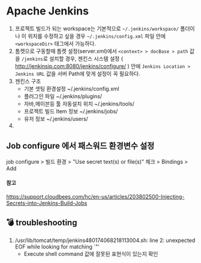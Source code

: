 # Apache Jenkins

1. 프로젝트 빌드가 되는 workspace는 기본적으로 `~/.jenkins/workspace/` 폴더이나 이 위치를 수정하고 싶을 경우 `~/.jenkins/config.xml` 파일 안에 `<workspaceDir>` 태그에서 가능하다.
1. 톰켓으로 구동할때 톰켓 설정(server.xml)에서 `<context> > docBase > path` 값을 `/jenkins`로 설치할 경우, 젠킨스 시스템 설정 ( http://jenkinsip.com:8080/jenkins/configure/ ) 안에 `Jenkins Location > Jenkins URL` 값을 서버 Path에 맞게 설정이 꼭 필요하다.
1. 젠킨스 구조
    - 기본 셋팅 환경설정 ~/.jenkins/config.xml
    - 플러그인 파일 ~/.jenkins/plugins/
    - 자바,메이븐등 툴 자동설치 위치 ~/.jenkins/tools/
    - 프로젝트 빌드 Item 정보 ~/.jenkins/jobs/
    - 유저 정보 ~/.jenkins/users/
1.

## Job configure 에서 패스워드 환경변수 설정

job configure > 빌드 환경 > "Use secret text(s) or file(s)" 체크 > Bindings > Add

#### 참고
https://support.cloudbees.com/hc/en-us/articles/203802500-Injecting-Secrets-into-Jenkins-Build-Jobs





## :bomb: troubleshooting
1. /usr/lib/tomcat/temp/jenkins480174068218113004.sh: line 2: unexpected EOF while looking for matching `"'
    - Execute shell command 값에 잘못된 표현식이 있는지 확인

